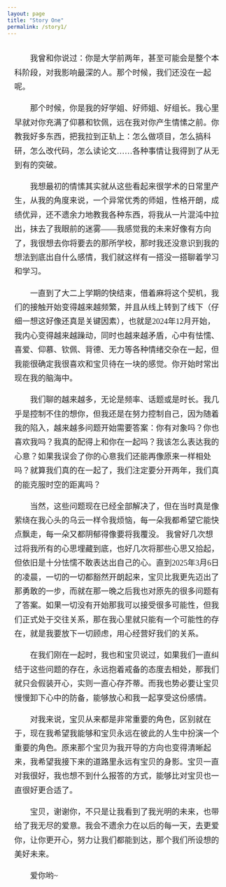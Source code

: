 ```yaml
---
layout: page
title: "Story One"
permalink: /story1/
---
```


<div id="story-page">

<style>
/* 页面局部样式：楷体、行距、段首缩进 */
#story-page {
  font-family: "KaiTi", "楷体", "STKaiti", "Kaiti SC", "Noto Serif SC", serif;
  font-size: 18px;       /* 可按需改小或放大 */
  line-height: 1.8;      /* 行间距：不要太小 */
  max-width: 860px;      /* 阅读宽度限制，适配窄屏可删除 */
  margin: 0 auto;        /* 居中显示 */
  padding: 1.25rem 1rem; /* 页面内边距 */
  color: #222;
  word-break: break-word;
}

/* 段落首行缩进两个中文字符（约 2em）*/
#story-page p {
  text-indent: 2em;
  margin: 0 0 1.05rem 0;
}

/* 如果你在页面里使用标题，保持继承字体 */
#story-page h1, #story-page h2, #story-page h3 {
  font-family: inherit;
  line-height: 1.3;
  margin-top: 1.1rem;
}

/* 可选：针对移动端微调 */
@media (max-width: 600px) {
  #story-page { font-size: 16px; line-height: 1.9; padding: 1rem; }
  #story-page { text-indent: 2em; } /* 仍保留段首缩进 */
}
</style>

<!-- 正文：每段之间保持一个空行 -->
<p>
我曾和你说过：你是大学前两年，甚至可能会是整个本科阶段，对我影响最深的人。那个时候，我们还没在一起呢。
</p>
<p>
那个时候，你是我的好学姐、好师姐、好组长。我心里早就对你充满了仰慕和钦佩，远在我对你产生情愫之前。你教我好多东西，把我拉到正轨上：怎么做项目，怎么搞科研，怎么改代码，怎么读论文……各种事情让我得到了从无到有的突破。
</p>
<p>
我想最初的情愫其实就从这些看起来很学术的日常里产生，从我的角度来说，一个异常优秀的师姐，性格开朗，成绩优异，还不遗余力地教我各种东西，将我从一片混沌中拉出，抹去了我眼前的迷雾——我感觉我的未来好像有方向了，我很想去你将要去的那所学校，那时我还没意识到我的想法到底出自什么感情，我们就这样有一搭没一搭聊着学习和学习。
</p>
<p>
一直到了大二上学期的快结束，借着麻将这个契机，我们的接触开始变得越来越频繁，并且从线上转到了线下（仔细一想这好像还真是关键因素），也就是2024年12月开始，我内心变得越来越躁动，同时也越来越矛盾，心中有怯懦、喜爱、仰慕、钦佩、背德、无力等各种情绪交杂在一起，但我能很确定我很喜欢和宝贝待在一块的感觉。你开始时常出现在我的脑海中。
</p>
<p>
我们聊的越来越多，无论是频率、话题或是时长。我几乎是控制不住的想你，但我还是在努力控制自己，因为随着我的陷入，越来越多问题开始需要答案：你有对象吗？你也喜欢我吗？我真的配得上和你在一起吗？我该怎么表达我的心意？如果我误会了你的心意我们还能再像原来一样相处吗？就算我们真的在一起了，我们注定要分开两年，我们真的能克服时空的距离吗？
</p>
<p>
当然，这些问题现在已经全部解决了，但在当时真是像萦绕在我心头的乌云一样令我烦恼，每一朵我都希望它能快点飘走，每一朵又都阴郁得像要将我覆没。
我曾好几次想过将我所有的心思埋藏到底，也好几次将那些心思又拾起，但依旧是十分怯懦不敢表达出自己的心。直到2025年3月6日的凌晨，一切的一切都豁然开朗起来，宝贝比我更先迈出了那勇敢的一步，而就在那一晚之后我也对原先的很多问题有了答案。如果一切没有开始那我可以接受很多可能性，但我们正式处于交往关系，那在我心里就只能有一个可能性的存在，就是我要放下一切顾虑，用心经营好我们的关系。
</p>
<p>
在我们刚在一起时，我也和宝贝说过，如果我们一直纠结于这些问题的存在，永远抱着戒备的态度去相处，那我们就只会假装开心，实则一直心存芥蒂。而我也势必要让宝贝慢慢卸下心中的防备，能够放心和我一起享受这份感情。
</p>
<p>
对我来说，宝贝从来都是非常重要的角色，区别就在于，现在我希望我能够和宝贝永远在彼此的人生中扮演一个重要的角色。原来那个宝贝为我开导的方向也变得清晰起来，我希望我接下来的道路里永远有宝贝的身影。宝贝一直对我很好，我也想不到什么报答的方式，能够比对宝贝也一直很好更合适了。
</p>
<p>
宝贝，谢谢你，不只是让我看到了我光明的未来，也带给了我无尽的爱意。我会不遗余力在以后的每一天，去更爱你，让你更开心，努力让我们都能到达，那个我们所设想的美好未来。
</p>
<p>
爱你哟~
</p>
</div>


</body>
</html>


